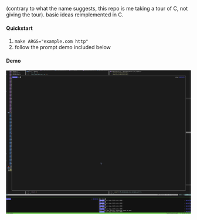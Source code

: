 (contrary to what the name suggests, this repo is me taking
a tour of C, not giving the tour). basic ideas reimplemented in C.

#### Quickstart
1. ```make ARGS="example.com http"```
2. follow the prompt demo included below

#### Demo
![demo](./docs/demo.gif)
